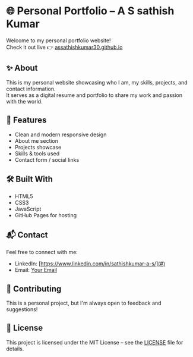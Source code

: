 # 🌐 Personal Portfolio – A S sathish Kumar

Welcome to my personal portfolio website!  
Check it out live 👉 [assathishkumar30.github.io](https://assathishkumar30.github.io/)

## ✨ About

This is my personal website showcasing who I am, my skills, projects, and contact information.  
It serves as a digital resume and portfolio to share my work and passion with the world.

## 🚀 Features

- Clean and modern responsive design
- About me section
- Projects showcase
- Skills & tools used
- Contact form / social links

## 🛠️ Built With

- HTML5
- CSS3
- JavaScript
- GitHub Pages for hosting

## 📬 Contact

Feel free to connect with me:

- LinkedIn: [https://www.linkedin.com/in/sathishkumar-a-s/](#)
- Email: [Your Email](mailto:assathish.30@gmail.com)

## 🌟 Contributing

This is a personal project, but I'm always open to feedback and suggestions!

## 📄 License

This project is licensed under the MIT License – see the [LICENSE](LICENSE) file for details.
